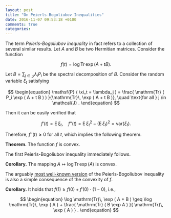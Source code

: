 ```yaml
---
layout: post
title: "On Peierls-Bogoliubov Inequalities"
date: 2016-11-07 09:53:18 +0100
comments: true
categories: 
---
```

The term *Peierls-Bogoliubov inequality* in fact refers to a collection of several similar results. 
Let $A$ and $B$ be two Hermitian matrices. 
Consider the function  

$$
\begin{equation}
f (t) = \log \mathrm{Tr}\, \exp ( A + t B ) .
\end{equation}
$$

Let $B = \sum_{j \in \mathcal{J}} \lambda_i P_i$ be the spectral decomposition of $B$. 
Consider the random variable $\xi_t$ satisfying

$$
\begin{equation}
\mathsf{P} ( \xi_t = \lambda_j ) = \frac{ \mathrm{Tr} ( P_i \exp ( A + t B ) ) }{\mathrm{Tr}\, \exp ( A + t B )}, \quad \text{for all } j \in \mathcal{J} .
\end{equation}
$$

Then it can be easily verified that

$$
\begin{equation}
f' (t) = \mathsf{E}\, \xi_t , \quad f'' (t) = \mathsf{E}\, \xi_t ^ 2 - ( \mathsf{E}\, \xi_t )^2 = \mathsf{var} ( \xi_t ) .
\end{equation}
$$

Therefore, $f'' (t) \geq 0$ for all $t$, which implies the following theorem.

**Theorem.** The function $f$ is convex.  

The first Peierls-Bogoliubov inequality immediately follows.

**Corollary.** The mapping $A \mapsto \log \mathrm{Tr}\, \exp (A)$ is convex.

The arguably [most well-known version](https://en.wikipedia.org/wiki/Trace_inequalities#Peierls.E2.80.93Bogoliubov_inequality) of the Peierls-Bogoliubov inequality is also a simple consequence of the convexity of $f$.

**Corollary.** It holds that $f(1) \geq f(0) + f'(0) \cdot ( 1 - 0 )$, i.e., 

$$
\begin{equation}
\log \mathrm{Tr}\, \exp ( A + B ) \geq \log \mathrm{Tr}\, \exp ( A ) + \frac{ \mathrm{Tr} ( B \exp A ) }{ \mathrm{Tr}\, \exp ( A ) } . 
\end{equation}
$$